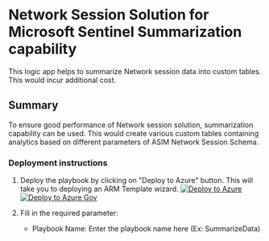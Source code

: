 # Network Session Solution for Microsoft Sentinel Summarization capability

This logic app helps to summarize Network session data into custom tables. This would incur additional cost.

 ## Summary
 To ensure good performance of Network session solution, summarization capability can be used. This would create various custom tables containing analytics based on different parameters of ASIM Network Session Schema.

### Deployment instructions 
1. Deploy the playbook by clicking on "Deploy to Azure" button. This will take you to deploying an ARM Template wizard.
[![Deploy to Azure](https://aka.ms/deploytoazurebutton)](https://aka.ms/deploySummarizationPublic)
[![Deploy to Azure Gov](https://aka.ms/deploytoazuregovbutton)](https://aka.ms/deploySummarizationGov)

2. Fill in the required parameter:
    * Playbook Name: Enter the playbook name here (Ex: SummarizeData)